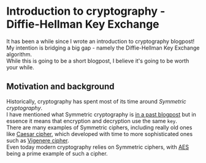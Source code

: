# Introduction to cryptography - Diffie-Hellman Key Exchange
It has been a while since I wrote an introduction to cryptography blogpost! My intention is bridging a big gap - namely the Diffie-Hellman Key Exchange algorithm.  
While this is going to be a short blogpost, I believe it's going to be worth your while.  

## Motivation and background
Historically, cryptography has spent most of its time around *Symmetric cryptography*.  
I have mentioned what Symmetric cryptography is [in a past blogpost](https://github.com/yo-yo-yo-jbo/crypto_vigenere/) but in essence it means that encryption and decryption use the same `key`.  
There are many examples of Symmetric ciphers, including really old ones like [Caesar cipher](https://github.com/yo-yo-yo-jbo/crypto_terminology/), which developed with time to more sophisticated ones such as [Vigenere cipher](https://github.com/yo-yo-yo-jbo/crypto_vigenere/).  
Even today modern cryptography relies on Symmetric ciphers, with [AES](https://en.wikipedia.org/wiki/Advanced_Encryption_Standard) being a prime example of such a cipher.  

